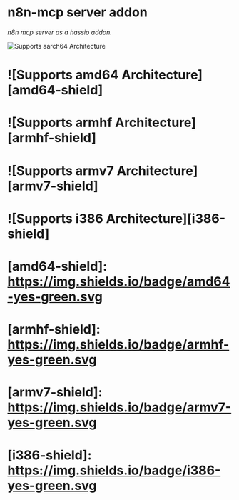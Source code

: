 # n8n-mcp server addon

_n8n mcp server as a hassio addon._

![Supports aarch64 Architecture][aarch64-shield]
# ![Supports amd64 Architecture][amd64-shield]
# ![Supports armhf Architecture][armhf-shield]
# ![Supports armv7 Architecture][armv7-shield]
# ![Supports i386 Architecture][i386-shield]

[aarch64-shield]: https://img.shields.io/badge/aarch64-yes-green.svg
# [amd64-shield]: https://img.shields.io/badge/amd64-yes-green.svg
# [armhf-shield]: https://img.shields.io/badge/armhf-yes-green.svg
# [armv7-shield]: https://img.shields.io/badge/armv7-yes-green.svg
# [i386-shield]: https://img.shields.io/badge/i386-yes-green.svg
